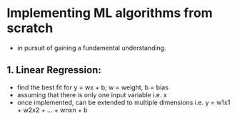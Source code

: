 # Implementing ML algorithms from scratch
- in pursuit of gaining a fundamental understanding.

## 1. Linear Regression:
- find the best fit for y = wx + b; w = weight, b = bias
- assuming that there is only one input variable i.e. x
- once implemented, can be extended to multiple dimensions i.e. y = w1x1 + w2x2 + ... + wnxn + b
